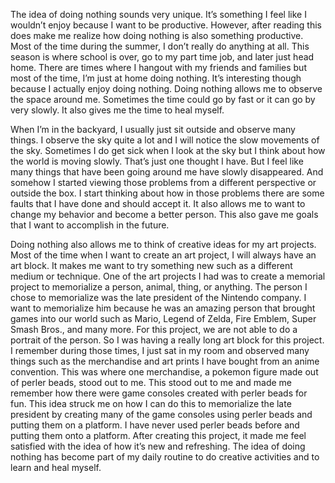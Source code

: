The idea of doing nothing sounds very unique. It’s something I feel like I wouldn’t enjoy because I want to be productive. However, after reading this does make me realize how doing nothing is also something productive. Most of the time during the summer, I don’t really do anything at all. This season is where school is over, go to my part time job, and later just head home. There are times where I hangout with my friends and families but most of the time, I’m just at home doing nothing. It’s interesting though because I actually enjoy doing nothing. Doing nothing allows me to observe the space around me. Sometimes the time could go by fast or it can go by very slowly. It also gives me the time to heal myself. 

When I’m in the backyard, I usually just sit outside and observe many things. I observe the sky quite a lot and I will notice the slow movements of the sky. Sometimes I do get sick when I look at the sky but I think about how the world is moving slowly. That’s just one thought I have. But I feel like many things that have been going around me have slowly disappeared. And somehow I started viewing those problems from a different perspective or outside the box. I start thinking about how in those problems there are some faults that I have done and should accept it. It also allows me to want to change my behavior and become a better person. This also gave me goals that I want to accomplish in the future.  

Doing nothing also allows me to think of creative ideas for my art projects. Most of the time when I want to create an art project, I will always have an art block. It makes me want to try something new such as a different medium or technique. One of the art projects I had was to create a memorial project to memorialize a person, animal, thing, or anything. The person I chose to memorialize was the late president of the Nintendo company. I want to memorialize him because he was an amazing person that brought games into our world such as Mario, Legend of Zelda, Fire Emblem, Super Smash Bros., and many more. For this project, we are not able to do a portrait of the person. So I was having a really long art block for this project. I remember during those times, I just sat in my room and observed many things such as the merchandise and art prints I have bought from an anime convention. This was where one merchandise, a pokemon figure made out of perler beads, stood out to me. This stood out to me and made me remember how there were game consoles created with perler beads for fun. This idea struck me on how I can do this to memorialize the late president by creating many of the game consoles using perler beads and putting them on a platform. I have never used perler beads before and putting them onto a platform. After creating this project, it made me feel satisfied with the idea of how it’s new and refreshing. The idea of doing nothing has become part of my daily routine to do creative activities and to learn and heal myself. 

